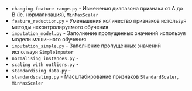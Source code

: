 
- <code>changing feature range.py</code> - Изменения диапазона признака от A до B (ie. нормализация), <code>MinMaxScalar</code>
- <code>feature_reduction.py</code> - Уменьшения количество признаков истользуя методы неконтролируемого обучения
- <code>imputation_model.py</code> - Заполнение пропущенных значений используя модели машинного обучения
- <code>imputation_simple.py</code> - Заполнение пропущенных значений используя <code>SimpleImputer</code>
- <code>normalising instances.py</code> - 
- <code>scaling with outliers.py</code> - 
- <code>standardising data.py</code> - 
- <code>standardscaling.py</code> - Масштабирование признаков <code>StandardScaler</code>, <code>MinMaxScaler</code>
